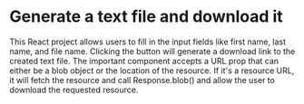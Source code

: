 # Generate a text file and download it

This React project allows users to fill in the input fields like first name, last name, and file name. Clicking the button will generate a download link to the created text file. The important <Download /> component accepts a URL prop that can either be a blob object or the location of the resource. If it's a resource URL, it will fetch the resource and call Response.blob() and allow the user to download the requested resource.
